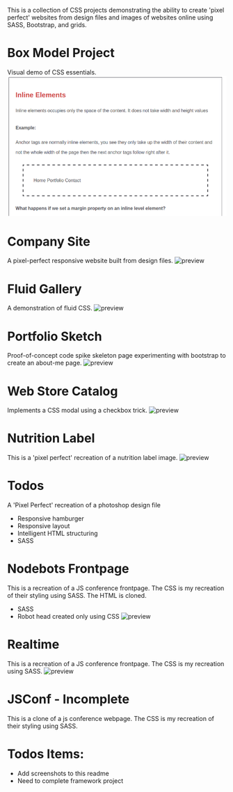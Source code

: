 This is a collection of CSS projects demonstrating the ability to create 'pixel perfect' websites from design files and images of websites online using SASS, Bootstrap, and grids. 

# Box Model Project
Visual demo of CSS essentials.
![preview](https://github.com/MichaelrMentele/css-projects/blob/master/box_model_demo/box_model_preview.png)
# Company Site
A pixel-perfect responsive website built from design files.
![preview]()
# Fluid Gallery
A demonstration of fluid CSS.
![preview]()
# Portfolio Sketch
Proof-of-concept code spike skeleton page experimenting with bootstrap to create an about-me page. 
![preview]()
# Web Store Catalog
Implements a CSS modal using a checkbox trick.
![preview]()
# Nutrition Label
This is a 'pixel perfect' recreation of a nutrition label image.
![preview]()
# Todos
A 'Pixel Perfect' recreation of a photoshop design file 
* Responsive hamburger
* Responsive layout
* Intelligent HTML structuring
* SASS
# Nodebots Frontpage
This is a recreation of a JS conference frontpage. The CSS is my recreation of their styling using SASS. The HTML is cloned.
* SASS
* Robot head created only using CSS
![preview]()
# Realtime 
This is a recreation of a JS conference frontpage. The CSS is my recreation using SASS. 
![preview]()
# JSConf - Incomplete
This is a clone of a js conference webpage. The CSS is my recreation of their styling using SASS. 
# Todos Items:
- Add screenshots to this readme 
- Need to complete framework project